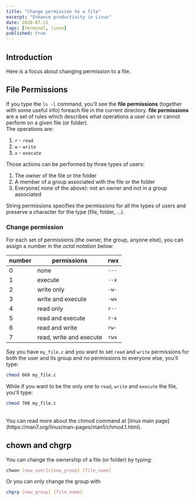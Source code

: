 ```yaml
---
title: "Change permission to a file"
excerpt: "Enhance productivity in Linux"
date: 2020-07-21
tags: [terminal, linux]
published: true
---
```


## Introduction
Here is a focus about changing permission to a file.

## File Permissions
If you type the `ls -l` command, you’ll see the **file permissions** (together with some useful info) foreach file in the current directory. **file permissions** are a set of rules which describes what operations a user can or cannot perform on a given file (or folder).<br>
The operations are:
1. `r` - `read`
2. `w` - `write`
3. `x` - `execute`

Those actions can be performed by three types of users:
1. The owner of the file or the folder
2. A member of a group associated with the file or the folder
3. Everyone( none of the above): not an owner and not in a group associated

String permissions specifies the permissions for all the types of users and preserve a character for the type (file, folder, ...).

### Change permission
For each set of permissions (the owner, the group, anyone else), you can assign a number in the *octal notation* below:

| number | permissions             |  rwx  |
|--------|-------------------------|-------|
| 0      | none                    | `---` |
| 1      | execute                 | `--x` |
| 2      | write only              | `-w-` |
| 3      | write and execute       | `-wx` |
| 4      | read only               | `r--` |
| 5      | read and execute        | `r-x` |
| 6      | read and write          | `rw-` |
| 7      | read, write and execute | `rwx` |

Say you have `my_file.c` and you want to set `read` and `write` permissions for both the user and its group and no permissions to everyone else, you'll type:
```bash
chmod 660 my_file.c
```

While if you want to be the only one to `read`, `write` and `execute` the file, you'll type:
```bash
chmod 700 my_file.c
```

<br>
You can read more about the chmod command at [linux main page](https://man7.org/linux/man-pages/man1/chmod.1.html).

## chown and chgrp
You can change the ownership of a file (or folder) by typing:
```bash
chwon [new_user]:[new_group] [file_name]
```

Or you can only change the group with
```bash
chgrp [new_group] [file_name]
```
